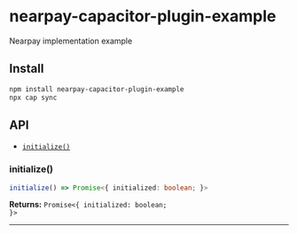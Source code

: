 # nearpay-capacitor-plugin-example

Nearpay implementation example

## Install

```bash
npm install nearpay-capacitor-plugin-example
npx cap sync
```

## API

<docgen-index>

* [`initialize()`](#initialize)

</docgen-index>

<docgen-api>
<!--Update the source file JSDoc comments and rerun docgen to update the docs below-->

### initialize()

```typescript
initialize() => Promise<{ initialized: boolean; }>
```

**Returns:** <code>Promise&lt;{ initialized: boolean; }&gt;</code>

--------------------

</docgen-api>
